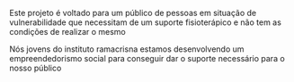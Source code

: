Este projeto é voltado para um público de pessoas em situação de vulnerabilidade que necessitam de um suporte fisioterápico e não tem as condições de realizar o mesmo

Nós jovens do instituto ramacrisna estamos desenvolvendo um empreendedorismo social para conseguir dar o suporte necessário para o nosso público 

